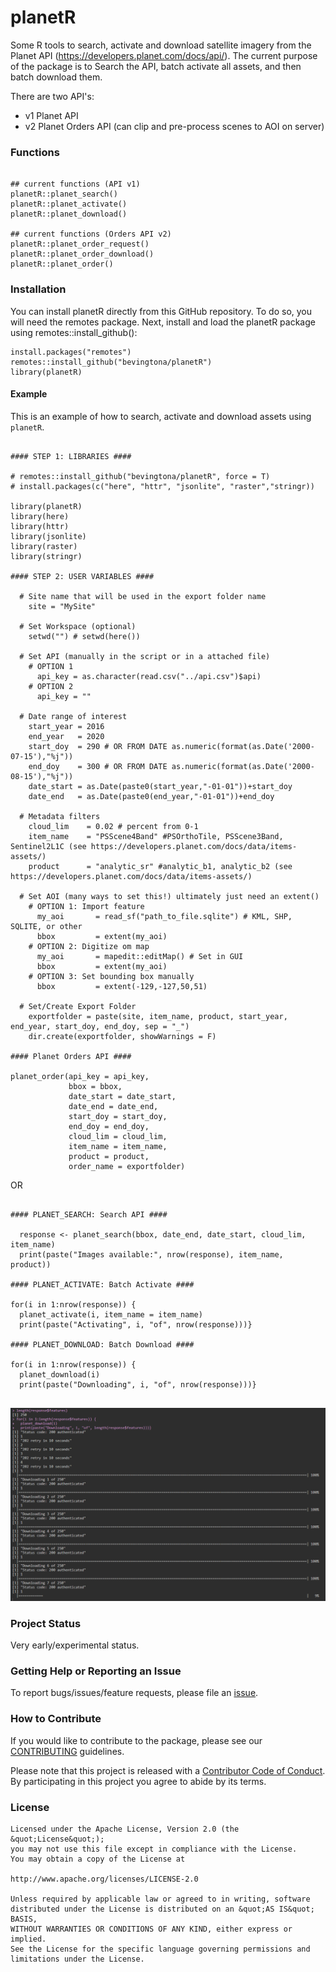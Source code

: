 # planetR

Some R tools to search, activate and download satellite imagery from the Planet API (https://developers.planet.com/docs/api/). The current purpose of the package is to Search the API, batch activate all assets, and then batch download them. 

There are two API's: 
- v1 Planet API
- v2 Planet Orders API (can clip and pre-process scenes to AOI on server)

### Functions

```{r functions}

## current functions (API v1)
planetR::planet_search()
planetR::planet_activate()
planetR::planet_download()

## current functions (Orders API v2)
planetR::planet_order_request()
planetR::planet_order_download()
planetR::planet_order()

```

### Installation

You can install planetR directly from this GitHub repository. To do so, you will need the remotes package. Next, install and load the planetR package using remotes::install_github():

```{r installation}
install.packages("remotes")
remotes::install_github("bevingtona/planetR")
library(planetR)
```

#### Example

This is an example of how to search, activate and download assets using `planetR`.

```{r example}

#### STEP 1: LIBRARIES ####

# remotes::install_github("bevingtona/planetR", force = T)
# install.packages(c("here", "httr", "jsonlite", "raster","stringr))

library(planetR)
library(here)
library(httr)
library(jsonlite)
library(raster)
library(stringr)

#### STEP 2: USER VARIABLES ####

  # Site name that will be used in the export folder name
    site = "MySite"

  # Set Workspace (optional)
    setwd("") # setwd(here())

  # Set API (manually in the script or in a attached file)
    # OPTION 1
      api_key = as.character(read.csv("../api.csv")$api) 
    # OPTION 2
      api_key = "" 

  # Date range of interest
    start_year = 2016
    end_year   = 2020
    start_doy  = 290 # OR FROM DATE as.numeric(format(as.Date('2000-07-15'),"%j"))
    end_doy    = 300 # OR FROM DATE as.numeric(format(as.Date('2000-08-15'),"%j"))
    date_start = as.Date(paste0(start_year,"-01-01"))+start_doy
    date_end   = as.Date(paste0(end_year,"-01-01"))+end_doy

  # Metadata filters
    cloud_lim    = 0.02 # percent from 0-1
    item_name    = "PSScene4Band" #PSOrthoTile, PSScene3Band, Sentinel2L1C (see https://developers.planet.com/docs/data/items-assets/)
    product      = "analytic_sr" #analytic_b1, analytic_b2 (see https://developers.planet.com/docs/data/items-assets/)

  # Set AOI (many ways to set this!) ultimately just need an extent()
    # OPTION 1: Import feature
      my_aoi       = read_sf("path_to_file.sqlite") # KML, SHP, SQLITE, or other
      bbox         = extent(my_aoi)
    # OPTION 2: Digitize om map
      my_aoi       = mapedit::editMap() # Set in GUI
      bbox         = extent(my_aoi)
    # OPTION 3: Set bounding box manually
      bbox         = extent(-129,-127,50,51)

  # Set/Create Export Folder
    exportfolder = paste(site, item_name, product, start_year, end_year, start_doy, end_doy, sep = "_")
    dir.create(exportfolder, showWarnings = F)

#### Planet Orders API ####

planet_order(api_key = api_key, 
             bbox = bbox, 
             date_start = date_start, 
             date_end = date_end, 
             start_doy = start_doy, 
             end_doy = end_doy, 
             cloud_lim = cloud_lim, 
             item_name = item_name, 
             product = product,
             order_name = exportfolder)

```

OR 

```{r example_v1}

#### PLANET_SEARCH: Search API ####

  response <- planet_search(bbox, date_end, date_start, cloud_lim, item_name)
  print(paste("Images available:", nrow(response), item_name, product))

#### PLANET_ACTIVATE: Batch Activate ####

for(i in 1:nrow(response)) {
  planet_activate(i, item_name = item_name)
  print(paste("Activating", i, "of", nrow(response)))}

#### PLANET_DOWNLOAD: Batch Download ####

for(i in 1:nrow(response)) {
  planet_download(i)
  print(paste("Downloading", i, "of", nrow(response)))}
  
```
![](images/download_example.png)


### Project Status

Very early/experimental status. 

### Getting Help or Reporting an Issue

To report bugs/issues/feature requests, please file an [issue](https://github.com/bevingtona/planetR/issues/).

### How to Contribute

If you would like to contribute to the package, please see our 
[CONTRIBUTING](CONTRIBUTING.md) guidelines.

Please note that this project is released with a [Contributor Code of Conduct](CODE_OF_CONDUCT.md). By participating in this project you agree to abide by its terms.

### License

```
Licensed under the Apache License, Version 2.0 (the &quot;License&quot;);
you may not use this file except in compliance with the License.
You may obtain a copy of the License at

http://www.apache.org/licenses/LICENSE-2.0

Unless required by applicable law or agreed to in writing, software distributed under the License is distributed on an &quot;AS IS&quot; BASIS,
WITHOUT WARRANTIES OR CONDITIONS OF ANY KIND, either express or implied.
See the License for the specific language governing permissions and limitations under the License.
